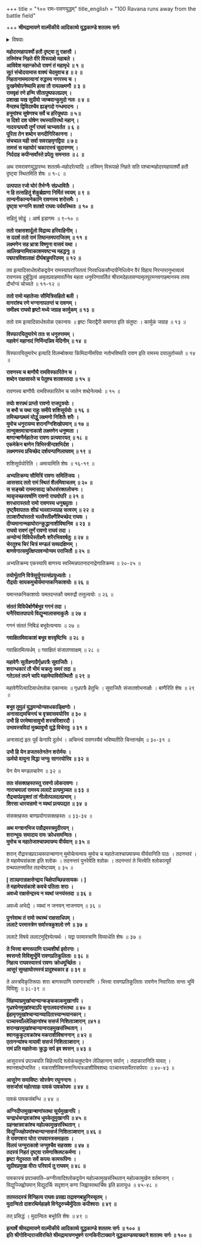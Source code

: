 +++
title = "१०० राम-रावणयुद्धम्"
title_english = "100 Ravana runs away from the battle field"

+++
**श्रीमद्रामायणे वाल्मीकीये आदिकाव्ये युद्धकाण्डे शततमः सर्गः**


<details><summary>विषयाः</summary>

महोदरादिनिधनक्रुद्धेनरावणेन सूतंप्रति रामवधप्रतिज्ञानेनरथतुरगचोदनचोदनापूर्वकं लक्ष्मणातिक्रमणेनरामंप्रत्यभियानम् ॥ १ ॥ रामरावणाभ्यां विचित्रास्त्रनिकरप्रयोगेण समरप्रवर्तनम् ॥ २ ॥

</details>




**महोदरमहापार्श्वो हतौ दृष्ट्वा तु राक्षसौ ।  
तस्मिंश्च निहते वीरे विरूपाक्षे महाबले ।  
आविवेश महान्क्रोधो रावणं तं महामृधे ॥ १ ॥  
सूतं संचोदयामास वाक्यं चेदमुवाच ह ॥ २ ॥  
निहतानाममात्यानां रुद्धस्य नगरस्य च ।  
दुःखमेषोपनेष्यामि हत्वा तौ रामलक्ष्मणौ ॥ ३ ॥  
रामवृक्षं रणे हन्मि सीतापुष्पफलप्रदम् ।  
प्रशाखा यख सुग्रीवो जाम्बवान्कुमुदो नलः ॥ ४ ॥  
मैन्दश्च द्विविदश्चैव ह्यङ्गदो गन्धमादनः ।  
हनूमांश्च सुषेणश्च सर्वे च हरियूथपाः ॥ ५॥  
स दिशो दश घोषेण रथस्यातिरथो महान् ।  
नादयन्प्रययौ तूर्णं राघवं चाभ्यवर्तत ॥ ६ ॥  
पूरिता तेन शब्देन सनदीगिरिकानना ।  
संचचाल मही सर्वा सवराहमृगद्विपा ॥ ७॥  
तामसं स महाघोरं चकारास्त्रं सुदारुणम् ।  
निर्ददाह कपीन्सर्वांस्ते प्रपेतुः समन्ततः ॥ ८ ॥**

अथ रामरावणयुद्धारम्भः शततमे–महोदरेत्यादि ॥ तस्मिन् विरूपाक्षे निहते सति पश्चान्महोदरमहापार्श्वौ हतौ दृष्ट्वा स्थितमिति शेषः ॥ १-८ ॥



**उत्पपात रजो घोरं तैर्भग्नैः संप्रधावितैः ।  
न हि तत्सहितुं शेकुर्ब्रह्मणा निर्मितं स्वयम् ॥ ९ ॥  
तान्यनीकान्यनेकानि रावणस्य शरोत्तमैः ।  
दृष्ट्वा भग्नानि शतशो राघवः पर्यवस्थितः ॥ १० ॥**

सहितुं सोढुं । आर्ष इडागमः ॥ ९–१० ॥



**ततो राक्षसशार्दूलो विद्राव्य हरिवाहिनीम् ।  
स ददर्श ततो रामं तिष्ठन्तमपराजितम् ॥ ११ ॥  
लक्ष्मणेन सह भ्रात्रा विष्णुना वासवं यथा ।  
आलिखन्तमिवाकाशमवष्टभ्य महद्धनुः ॥  
पद्मपत्रविशालाक्षं दीर्घबाहुमरिंदमम् ॥ १२ ॥**

तव इत्यादिसार्धश्लोकद्वयेन रामस्यापराजितत्वं निरवधिकसौन्दर्यनिधित्वेन वैरं विहाय निरन्तरानुभाव्यत्वं रावणस्य दुर्बुद्धित्वं अमृतप्रवाहमावर्तेनेव महता धनुर्वरेणावर्तितं श्रीरामदेहलावण्यामृतपूरमनवगाहमानस्य तस्य दौर्भाग्यं चोच्यते ॥ ११-१२ ॥



**ततो रामो महातेजाः सौमित्रिसहितो बली ।  
वानरांश्च रणे भग्नानापतन्तं च रावणम् ।  
समीक्ष्य राघवो हृष्टो मध्ये जग्राह कार्मुकम् ॥ १३ ॥**

ततो राम इत्यादिसार्धश्लोक एकान्वयः ॥ हृष्टः चिराद्वैरी समागत इति संतुष्टः । कार्मुकं जग्राह ॥ १३ ॥



**विस्फारयितुमारेभे ततः स धनुरुत्तमम् ।  
महावेगं महानादं निर्भिन्दन्निव मेदिनीम् ॥ १४ ॥**

विस्फारयितुमारेभ इत्यादि विलम्बोक्त्या किमिदानीमपिवा नतोभविष्यति रावण इति रामस्य दयालुतोच्यते ॥ १४ ॥



**रावणस्य च बाणौघै रामविस्फारितेन च ।  
शब्देन राक्षसास्ते च पेतुश्च शतशस्तदा ॥ १५ ॥**

रावणस्य बाणौघैः रामविस्फारितेन च जातेन शब्देनेत्यर्थः ॥ १५ ॥



**तयोः शरपथं प्राप्तो रावणो राजपुत्रयोः ।  
स बभौ च यथा राहुः समीपे शशिसूर्ययोः ॥ १६ ॥  
तमिच्छन्प्रथमं योद्धुं लक्ष्मणो निशितैः शरैः ।  
मुमोच धनुरायम्य शरानग्निशिखोपमान् ॥ १७ ॥  
तान्मुक्तमात्रानाकाशे लक्ष्मणेन धनुष्मता ।  
बाणान्बाणैर्महातेजा रावणः प्रत्यवारयत् ॥ १८ ॥  
एकमेकेन बाणेन त्रिभिस्त्रीन्दशभिर्दश ।  
लक्ष्मणस्य प्रचिच्छेद दर्शयन्पाणिलाघवम् ॥ १९ ॥**

शशिसूर्ययोरिति । अमायामिति शेषः ॥ १६-१९ ॥



**अभ्यतिक्रम्य सौमित्रिं रावणः समितिंजयः ।  
आससाद ततो रामं स्थितं शैलमिवाचलम् ॥ २० ॥  
स सङ्ख्ये राममासाद्य क्रोधसंरक्तलोचनः ।  
व्यसृजच्छरवर्षाणि रावणो राघवोपरि ॥ २१ ॥  
शरधारास्ततो रामो रावणस्य धनुश्च्युताः ।  
दृष्ट्वैवापततः शीघ्रं भल्लाञ्जग्राह सत्वरम् ॥ २२ ॥  
ताञ्शरौघांस्ततो भल्लैस्तीक्ष्णैश्चिच्छेद राघवः ।  
दीप्यमानान्महाघोरान्क्रुद्धानाशीविषानिव ॥ २३ ॥  
राघवो रावणं तूर्णं रावणो राघवं तदा ।  
अन्योन्यं विविधैस्तीक्ष्णैः शरैरभिववर्षतुः ॥ २४ ॥  
चेरतुश्च चिरं चित्रं मण्डलं सव्यदक्षिणम् ।  
बाणवेगात्समुत्क्षिप्तावन्योन्यम पराजितौ ॥ २५ ॥**

अभ्यतिक्रम्य एकस्यापि बाणस्य स्वस्मिन्नपतनादनाद्रेणातिक्रम्य ॥ २०-२५ ॥



**तयोर्भूतानि वित्रेसुर्युगपत्संप्रयुध्यतोः ।  
रौद्रयोः सायकमुचोर्यमान्तकनिकाशयोः ॥ २६ ॥**

यमान्तकनिकाशयोः यमतदन्तकौ यमरुद्रौ तत्तुल्ययोः ॥ २६ ॥



**संततं विविधैर्बाणैर्बभूव गगनं तदा ।  
घनैरिवातपापाये विद्युन्मालासमाकुलैः ॥ २७ ॥**

गगनं संततं निबिडं बभूवेत्यन्वयः ॥ २७ ॥



**गवाक्षितमिवाकाशं बभूव शरवृष्टिभिः ॥ २८ ॥**

गवाक्षितमित्यर्धम् ॥ गवाक्षितं संजातगवाक्षम् ॥ २८ ॥



**महावेगैः सुतीक्ष्णाग्रैर्गृध्रपत्रैः सुवाजितैः ।  
शरान्धकारं तौ भीमं चक्रतुः समरं तदा ॥  
गतेऽस्तं तपने चापि महामेघाविवोत्थितौ ॥ २९ ॥**

महावेगैरित्यादिसार्धश्लोक एकान्वयः ॥ गृध्रपत्रैः हेतुभिः । सुवाजितैः संजातशोभनपक्षैः । बाणैरिति शेषः ॥ २९ ॥



**बभूव तुमुलं युद्धमन्योन्यवधकाङ्क्षिणोः ।  
अनासाद्यमचिन्त्यं च वृत्रवासवयोरिव ॥ ३० ॥  
उभौ हि परमेष्वासावुभौ शस्त्रविशारदौ ।  
उभावस्त्रविदां मुख्यावुभौ युद्धे विचेरतुः ॥ ३१ ॥**

अनासाद्यं इतः पूर्वं केनापि दुर्लभं । अचिन्त्यं रावणस्यैवं भविष्यतीति चिन्तानर्हम् ॥ ३०-३१ ॥



**उभौ हि येन व्रजतस्तेनतेन शरोर्मयः ।  
ऊर्मयो वायुना विद्धा जग्मुः सागरयोरिव ॥ ३२ ॥**

येन येन मण्डलचारेण ॥ ३२ ॥



**ततः संसक्तहस्तस्तु रावणो लोकरावणः ।  
नाराचमालां रामस्य ललाटे प्रत्यमुञ्चत ॥ ३३ ॥  
रौद्रचापंप्रयुक्तां तां नीलोत्पलदलप्रभाम् ।  
शिरसा धारयन्रामो न व्यथां प्रत्यपद्यत ॥ ३४ ॥**

संसक्तहस्तः बाणप्रयोगासक्तहस्तः ॥ ३३-३४ ॥



**अथ मन्त्रानभिज पन्रौद्रमस्त्रमुदीरयन् ।  
शरान्भूयः समादाय रामः क्रोधसमन्वितः ।  
मुमोच च महातेजाश्चापमायम्य वीर्यवान् ॥ ३५ ॥**

शरान् रौद्रास्त्रप्रपञ्चरूपान्बाणान् मुमोचेत्यन्वयः मुमोच च महातेजाश्चापमायम्य वीर्यवानिति पाठः । तदनन्तरं । ते महामेघसंकाश इति श्लोकः । तदनन्तरं पुनरेवेति श्लोकः । तदनन्तरं ते भित्त्वेति श्लोकात्पूर्वं ग्रन्थपतनमस्ति तदन्वेष्टव्यम् ॥ ३५ ॥



**\[ ताञ्छरान्राक्षसेन्द्राय चिक्षेपाच्छिन्नसायकः । \]  
ते महामेघसंकाशे कवचे पतिताः शराः ।  
अवध्ये राक्षसेन्द्रस्य न व्यथां जनयंस्तदा ॥ ३६ ॥**

अवध्ये अभेद्ये । व्यथां न जनयन् नाजनयन् ॥ ३६ ॥



**पुनरेवाथ तं रामो रथस्थं राक्षसाधिपम् ।  
ललाटे परमास्त्रेण सर्वास्त्रकुशलो रणे ॥ ३७ ॥**

ललाटे विषये ललाटमुद्दिश्येत्यर्थः । यद्वा परमास्त्राणि विव्याधेति शेषः ॥ ३७ ॥



**ते भित्त्वा बाणरूपाणि पञ्चशीर्षा इवोरगाः ।  
श्वसन्तो विविशुर्भूमिं रावणप्रतिकूलिताः ॥ ३८ ॥  
निहत्य राघवस्यास्त्रं रावणः क्रोधमूर्च्छितः ।  
आसुरं सुमहाघोरमस्त्रं प्रादुश्चकार ह ॥ ३९ ॥**

ते अस्त्रविकृतिरूपाः शराः बाणरूपाणि रावणास्त्राणि । भित्त्वा रावणप्रतिकूलिताः रावणेन निवारिताः सन्तः भूमिं विविशुः ॥ ३८-३९ ॥



**सिंहव्याघ्रमुखांचान्यान्कङ्ककाकमुखानपि ।  
गृध्रश्येनमुखांश्चाऽपि सृगालवदनांस्तथा ॥ ४० ॥  
ईहामृगमुखांश्चान्यान्व्यादितास्यान्भयानकान् ।  
पञ्चास्याँल्लेलिहानांश्च ससर्ज निशिताञ्शरान् ॥४१॥  
शरान्खरमुखांश्चान्यान्वराहमुखसंस्थितान् ।  
श्वानकुकुटवक्रांश्च मकराशीविषाननान् ॥ ४२ ॥  
एतानन्यांश्च मायावी ससर्ज निशिताञ्शरान् ।  
रामं प्रति महातेजाः क्रुद्धः सर्प इव श्वसन् ॥ ४३ ॥**

आसुरास्त्रं प्रपञ्चयति सिंहेत्यादि श्लोकंचतुष्टयेन लेलिहानान् सर्पान् । तदाकारानिति यावत् । श्वानशब्दोप्यस्ति । मकराशीविषाननानित्यत्रआशीविषशब्दः पञ्चास्यसर्पेतरसर्पपरः ॥ ४०-४३ ॥



**आसुरेण समाविष्टः सोस्त्रेण रघुनन्दनः ।  
ससर्जास्रं महोत्साहः पावकं पावकोपमः ॥ ४४ ॥**

पावकं पावकसंबन्धि ॥ ४४ ॥



**अग्निदीप्तमुखान्बाणांस्तथा सूर्यमुखानपि ।  
चन्द्रार्धचन्द्रवक्रांश्च धूमकेतुमुखानपि ॥ ४५ ॥  
ग्रहनक्षत्रवक्रांश्च महोल्कामुखसंस्थितान् ।  
विद्युज्जिहोपमांश्चान्यान्ससर्ज निशिताञ्शरान् ॥ ४६ ॥  
ते रावणशरा घोरा राघवास्त्रसमाहताः ।  
विलयं जग्मुराकाशे जग्मुश्चैव सहस्रशः ॥ ४७ ॥  
तदस्त्रं निहतं दृष्ट्वा रामेणाक्लिष्टकर्मणा ।  
हृष्टा नेदुस्ततः सर्वे कपयः कामरूपिणः ।  
सुग्रीवप्रमुखा वीराः परिवार्य तु राघवम् ॥ ४८ ॥**

पावकास्त्रं प्रपञ्चयति–अग्नीत्यादिश्लोकद्वयेन महोल्कामुखसंस्थितान् महोल्कामुखेन वर्तमानान् । विद्युज्जिह्वोपमान् विद्युदर्चिः सदृशान् कणा जिह्वास्तथार्चिषः इति हलायुधः ॥ ४५-४८ ॥



**ततस्तदस्त्रं विनिहत्य राघवः प्रसह्य तद्रावणबाहुनिस्सृतम् ।  
मुदान्वितो दाशरथिर्महाहवे विनेदुरुच्चैर्मुदिताः कपीश्वराः ॥ ४९ ॥**

तत् प्रसिद्धं । मुदान्वितः बभूवेति शेषः ॥ ४९ ॥



**इत्यार्षे श्रीमद्रामायणे वाल्मीकीये आदिकाव्ये युद्धकाण्डे शततमः सर्गः ॥ १०० ॥  
इति श्रीगोविन्दराजविरचिते श्रीमद्रामायणभूषणे रत्नकिरीटाख्याने युद्धकाण्डव्याख्याने शततमः सर्गः ॥ १०० ॥**
